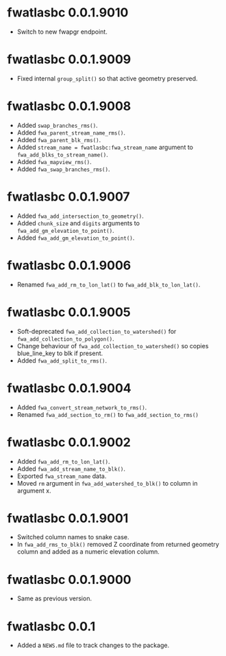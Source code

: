 <!-- NEWS.md is maintained by https://cynkra.github.io/fledge, do not edit -->

# fwatlasbc 0.0.1.9010

- Switch to new fwapgr endpoint.


# fwatlasbc 0.0.1.9009

- Fixed internal `group_split()` so that active geometry preserved.


# fwatlasbc 0.0.1.9008

- Added `swap_branches_rms()`.
- Added `fwa_parent_stream_name_rms()`.
- Added `fwa_parent_blk_rms()`.
- Added `stream_name = fwatlasbc:fwa_stream_name` argument to `fwa_add_blks_to_stream_name()`.
- Added `fwa_mapview_rms()`.
- Added `fwa_swap_branches_rms()`.


# fwatlasbc 0.0.1.9007

- Added `fwa_add_intersection_to_geometry()`.
- Added `chunk_size` and `digits` arguments to `fwa_add_gm_elevation_to_point()`.
- Added `fwa_add_gm_elevation_to_point()`.


# fwatlasbc 0.0.1.9006

- Renamed `fwa_add_rm_to_lon_lat()` to `fwa_add_blk_to_lon_lat()`.


# fwatlasbc 0.0.1.9005

- Soft-deprecated `fwa_add_collection_to_watershed()` for `fwa_add_collection_to_polygon()`.
- Change behaviour of `fwa_add_collection_to_watershed()` so copies blue_line_key to blk if present.
- Added `fwa_add_split_to_rms()`.


# fwatlasbc 0.0.1.9004

- Added `fwa_convert_stream_network_to_rms()`.
- Renamed `fwa_add_section_to_rm()` to `fwa_add_section_to_rms()`


# fwatlasbc 0.0.1.9002

- Added `fwa_add_rm_to_lon_lat()`.
- Added `fwa_add_stream_name_to_blk()`.
- Exported `fwa_stream_name` data.
- Moved `rm` argument in `fwa_add_watershed_to_blk()` to column in argument x.


# fwatlasbc 0.0.1.9001

- Switched column names to snake case.
- In `fwa_add_rms_to_blk()` removed Z coordinate from returned geometry column and added as a numeric elevation column.


# fwatlasbc 0.0.1.9000

- Same as previous version.


# fwatlasbc 0.0.1

* Added a `NEWS.md` file to track changes to the package.
